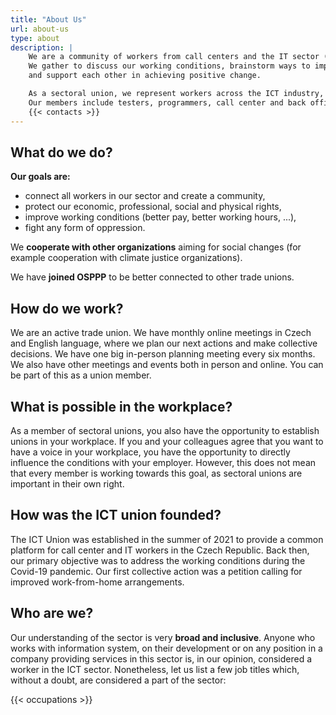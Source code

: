 ```yaml
---
title: "About Us"
url: about-us
type: about
description: |
    We are a community of workers from call centers and the IT sector (ICT sector) in the Czech Republic.
    We gather to discuss our working conditions, brainstorm ways to improve them,
    and support each other in achieving positive change.

    As a sectoral union, we represent workers across the ICT industry, connecting individuals and entire workplaces.
    Our members include testers, programmers, call center and back office workers, and many more.
    {{< contacts >}}
---
```


## What do we do?

**Our goals are:**

- connect all workers in our sector and create a community,
- protect our economic, professional, social and physical rights,
- improve working conditions (better pay, better working hours, ...),
- fight any form of oppression.

We **cooperate with other organizations** aiming for social changes (for example cooperation with climate justice organizations).

We have **joined OSPPP** to be better connected to other trade unions.

## How do we work?

We are an active trade union. We have monthly online meetings in Czech and English language, where we plan our next actions and make collective decisions. We have one big in-person planning meeting every six months. We also have other meetings and events both in person and online. You can be part of this as a union member.

## What is possible in the workplace?

As a member of sectoral unions, you also have the opportunity to establish unions in your workplace. If you and your colleagues agree that you want to have a voice in your workplace, you have the opportunity to directly influence the conditions with your employer. However, this does not mean that every member is working towards this goal, as sectoral unions are important in their own right.

## How was the ICT union founded?

The ICT Union was established in the summer of 2021 to provide a common platform for call center and IT workers in the Czech Republic. Back then, our primary objective was to address the working conditions during the Covid-19 pandemic. Our first collective action was a petition calling for improved work-from-home arrangements.

## Who are we?

Our understanding of the sector is very **broad and inclusive**. Anyone who works with information system,
on their development or on any position in a company providing services in this sector is, in our opinion,
considered a worker in the ICT sector. Nonetheless, let us list a few job titles which, without a doubt,
are considered a part of the sector:

{{< occupations >}}
